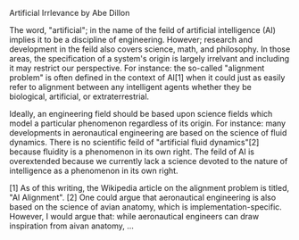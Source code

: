 Artificial Irrlevance 
by Abe Dillon

The word, "artificial"; in the name of the feild of artificial intelligence (AI) implies it to be a discipline of engineering. However; research and development in the feild also covers science, math, and philosophy. In those areas, the specification of a system's origin is largely irrelvant and including it may restrict our perspective. For instance: the so-called "alignment problem" is often defined in the context of AI[1] when it could just as easily refer to alignment between any intelligent agents whether they be biological, artificial, or extraterrestrial.

Ideally, an engineering field should be based upon science fields which model a particular phenomenon regardless of its origin. For instance: many developments in aeronautical engineering are based on the science of fluid dynamics. There is no scientific feild of "artificial fluid dynamics"[2] because fluidity is a phenomenon in its own right. The feild of AI is overextended because we currently lack a science devoted to the nature of intelligence as a phenomenon in its own right.

[1] As of this writing, the Wikipedia article on the alignment problem is titled, "AI Alignment".
[2] One could argue that aeronautical engineering is also based on the science of avian anatomy, which is implementation-specific. However, I would argue that: while aeronautical engineers can draw inspiration from aivan anatomy, ...
